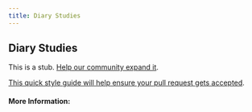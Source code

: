 ```yaml
---
title: Diary Studies
---
```


## Diary Studies

This is a stub. [Help our community expand it](https://github.com/freecodecamp/guides/tree/master/src/pages/articles/design/product-design/diary-studies/index.md).

[This quick style guide will help ensure your pull request gets accepted](https://github.com/freeCodeCamp/guides/blob/master/README.md).

<!-- The article goes here, in GitHub-flavored Markdown. Feel free to add YouTube videos, images, and CodePen/JSBin embeds  -->

#### More Information:
<!-- Please add any articles you think might be helpful to read before writing the article -->


